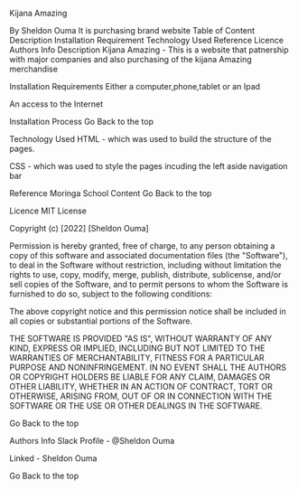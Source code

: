 Kijana Amazing

By Sheldon Ouma
It is purchasing brand website
Table of Content
Description
Installation Requirement
Technology Used
Reference
Licence
Authors Info
Description
Kijana Amazing - This is a website that patnership with major companies and also purchasing of the kijana Amazing merchandise

Installation
Requirements
Either a computer,phone,tablet or an Ipad

An access to the Internet

Installation Process
Go Back to the top

Technology Used
HTML - which was used to build the structure of the pages.

CSS - which was used to style the pages incuding the left aside navigation bar

Reference
Moringa School Content
Go Back to the top

Licence
MIT License

Copyright (c) [2022] [Sheldon Ouma]

Permission is hereby granted, free of charge, to any person obtaining a copy of this software and associated documentation files (the "Software"), to deal in the Software without restriction, including without limitation the rights to use, copy, modify, merge, publish, distribute, sublicense, and/or sell copies of the Software, and to permit persons to whom the Software is furnished to do so, subject to the following conditions:

The above copyright notice and this permission notice shall be included in all copies or substantial portions of the Software.

THE SOFTWARE IS PROVIDED "AS IS", WITHOUT WARRANTY OF ANY KIND, EXPRESS OR IMPLIED, INCLUDING BUT NOT LIMITED TO THE WARRANTIES OF MERCHANTABILITY, FITNESS FOR A PARTICULAR PURPOSE AND NONINFRINGEMENT. IN NO EVENT SHALL THE AUTHORS OR COPYRIGHT HOLDERS BE LIABLE FOR ANY CLAIM, DAMAGES OR OTHER LIABILITY, WHETHER IN AN ACTION OF CONTRACT, TORT OR OTHERWISE, ARISING FROM, OUT OF OR IN CONNECTION WITH THE SOFTWARE OR THE USE OR OTHER DEALINGS IN THE SOFTWARE.

Go Back to the top

Authors Info
Slack Profile - @Sheldon Ouma

Linked - Sheldon Ouma

Go Back to the top

